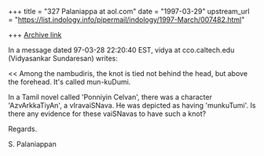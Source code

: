 +++
title = "327 Palaniappa at aol.com"
date = "1997-03-29"
upstream_url = "https://list.indology.info/pipermail/indology/1997-March/007482.html"

+++
[Archive link](https://list.indology.info/pipermail/indology/1997-March/007482.html)

In a message dated 97-03-28 22:20:40 EST, vidya at cco.caltech.edu (Vidyasankar
Sundaresan) writes:

<< Among the nambudiris, the knot is tied not behind the head, but
 above the forehead. It's called mun-kuDumi. 
  >>
In a Tamil novel called 'Ponniyin Celvan', there was a character
'AzvArkkaTiyAn', a vIravaiSNava. He was depicted as having 'munkuTumi'. Is
there any evidence for these vaiSNavas to have such a knot?

Regards.

S. Palaniappan




